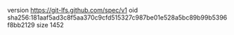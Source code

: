 version https://git-lfs.github.com/spec/v1
oid sha256:181aaf5ad3c8f5aa370c9cfd515327c987be01e528a5bc89b99b5396f8bb2129
size 1452
